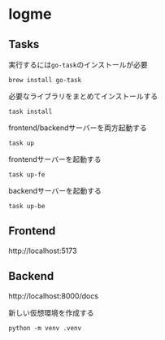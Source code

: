 # logme

## Tasks

実行するには`go-task`のインストールが必要
```shell
brew install go-task
```

必要なライブラリをまとめてインストールする
```shell
task install
```

frontend/backendサーバーを両方起動する
```shell
task up
```

frontendサーバーを起動する
```shell
task up-fe
```

backendサーバーを起動する
```shell
task up-be
```

## Frontend

http://localhost:5173

## Backend

http://localhost:8000/docs

新しい仮想環境を作成する
```shell
python -m venv .venv
```
